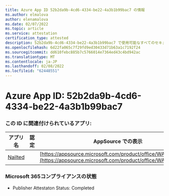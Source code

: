 ```yaml
---
title: Azure App ID 52b2da9b-4cd6-4334-be22-4a3b1b99bac7 の情報
ms.author: elmalova
author: elenamalova
ms.date: 02/07/2022
ms.topic: article
ms.service: attestation
certification_type: attested
description: 52b2da9b-4cd6-4334-be22-4a3b1b99bac7 で使用可能なすべてのセキュリティおよびコンプライアンス情報。
ms.openlocfilehash: 6d22fa065c7f29fd9ed30433d71b63a1c7192f24
ms.sourcegitcommit: dd610febc885b7c5766014e7364ed43c4bd942ac
ms.translationtype: MT
ms.contentlocale: ja-JP
ms.lasthandoff: 02/08/2022
ms.locfileid: "62448551"
---
```

# <a name="azure-app-id-52b2da9b-4cd6-4334-be22-4a3b1b99bac7"></a>Azure App ID: 52b2da9b-4cd6-4334-be22-4a3b1b99bac7


### <a name="apps-associated-with-this-id"></a>この ID に関連付けられているアプリ:
| **アプリ名** | **認定** | **AppSource での表示** |
|--------------|---------------|-----------------------|
| [Nailted](https://docs.microsoft.com/microsoft-365-app-certification/forward/WA200003375) |  | [https://appsource.microsoft.com/product/office/WA200003375](https://appsource.microsoft.com/product/office/WA200003375) |

### <a name="microsoft-365-app-compliance-status"></a>Microsoft 365コンプライアンスの状態
- Publisher Attestaton Status: Completed
